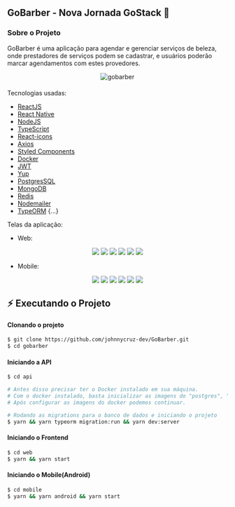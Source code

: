 ## GoBarber - Nova Jornada GoStack 🚀️

### Sobre o Projeto

GoBarber é uma aplicação para agendar e gerenciar serviços de beleza, onde prestadores de serviços podem se cadastrar, e usuários poderão marcar agendamentos com estes provedores.

<div align="center" style="margin-bottom: 20px;">
    <img alt="gobarber" src="./images/Capa.png" width="auto" heigth="auto"/>
</div>

Tecnologias usadas:

-   [ReactJS](https://reactjs.org/)
-   [React Native](https://reactnative.dev/)
-   [NodeJS](https://nodejs.org/en/)
-   [TypeScript](https://github.com/microsoft/TypeScript)
-   [React-icons](https://react-icons.netlify.com/)
-   [Axios](https://github.com/axios/axios)
-   [Styled Components](https://styled-components.com/)
-   [Docker](https://www.docker.com/)
-   [JWT](https://jwt.io/)
-   [Yup](https://github.com/jquense/yup)
-   [PostgresSQL](https://www.postgresql.org/)
-   [MongoDB](https://www.mongodb.com/)
-   [Redis](https://redis.io/)
-   [Nodemailer](https://nodemailer.com/about/)
-   [TypeORM](https://typeorm.io/#/)
{...}

Telas da aplicação:

-  Web:

<div align="center">
    <img src="./images/Web-Login.png"/>
    <img src="./images/Web-Cadastro.png"/>
    <img src="./images/Web-Esqueci.png"/>
    <img src="./images/Web-Dashboard.png"/>
    <img src="./images/Web-Dashboard2.png"/>
    <img src="./images/Web-Perfil.png"/>
</div>

-  Mobile:

<div align="center">
    <img src="./images/Mobile-Login.png"/>
    <img src="./images/Mobile-Cadastro.png"/>
    <img src="./images/Mobile-Dashboard.png"/>
    <img src="./images/Mobile-Agendamento.png"/>
    <img src="./images/Mobile-Calendario.png"/>
    <img src="./images/Mobile-Concluido.png"/>
</div>

## :zap: Executando o Projeto
#### Clonando o projeto
```sh
$ git clone https://github.com/johnnycruz-dev/GoBarber.git
$ cd gobarber
```
#### Iniciando a API
```sh
$ cd api

# Antes disso precisar ter o Docker instalado em sua máquina.
# Com o docker instalado, basta inicializar as imagens do "postgres", "mongodb" e "redis".
# Após configurar as imagens do docker podemos continuar.

# Rodando as migrations para o banco de dados e iniciando o projeto
$ yarn && yarn typeorm migration:run && yarn dev:server
```

#### Iniciando o Frontend
```sh
$ cd web
$ yarn && yarn start
```
#### Iniciando o Mobile(Android)
```sh
$ cd mobile
$ yarn && yarn android && yarn start
```